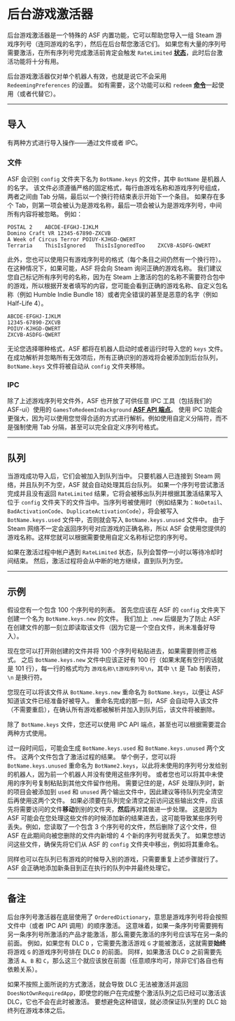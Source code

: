 # 后台游戏激活器

后台游戏激活器是一个特殊的 ASF 内置功能，它可以帮助您导入一组 Steam 游戏序列号（连同游戏的名字），然后在后台帮您激活它们。 如果您有大量的序列号需要激活，在所有序列号完成激活前肯定会触发 `RateLimited` **[状态](https://github.com/JustArchiNET/ArchiSteamFarm/wiki/FAQ-zh-CN#激活游戏序列号时的状态是什么意思)**，此时后台激活功能将十分有用。

后台游戏激活器仅对单个机器人有效，也就是说它不会采用 `RedeemingPreferences` 的设置。 如有需要，这个功能可以和 `redeem` **[命令](https://github.com/JustArchiNET/ArchiSteamFarm/wiki/Commands-zh-CN)**&#8203;一起使用（或者代替它）。

* * *

## 导入

有两种方式进行导入操作——通过文件或者 IPC。

### 文件

ASF 会识别 `config` 文件夹下名为 `BotName.keys` 的文件，其中 `BotName` 是机器人的名字。 该文件必须遵循严格的固定格式，每行由游戏名称和游戏序列号组成，两者之间由 Tab 分隔，最后以一个换行符结束表示开始下一个条目。 如果存在多个 Tab，则第一项会被认为是游戏名称，最后一项会被认为是游戏序列号，中间所有内容将被忽略。 例如：

    POSTAL 2    ABCDE-EFGHJ-IJKLM
    Domino Craft VR 12345-67890-ZXCVB
    A Week of Circus Terror POIUY-KJHGD-QWERT
    Terraria    ThisIsIgnored   ThisIsIgnoredToo    ZXCVB-ASDFG-QWERT
    

此外，您也可以使用只有游戏序列号的格式（每个条目之间仍然有一个换行符）。 在这种情况下，如果可能，ASF 将会向 Steam 询问正确的游戏名称。 我们建议您自己标记所有序列号的名称，因为在 Steam 上激活的包的名称不需要符合包中的游戏，所以根据开发者填写的内容，您可能会看到正确的游戏名称、自定义包名称（例如 Humble Indie Bundle 18）或者完全错误的甚至是恶意的名字（例如 Half-Life 4）。

    ABCDE-EFGHJ-IJKLM
    12345-67890-ZXCVB
    POIUY-KJHGD-QWERT
    ZXCVB-ASDFG-QWERT
    

无论您选择哪种格式，ASF 都将在机器人启动时或者运行时导入您的 `keys` 文件。 在成功解析并忽略所有无效项后，所有正确识别的游戏将会被添加到后台队列，`BotName.keys` 文件将被自动从 `config` 文件夹移除。

### IPC

除了上述游戏序列号文件外，ASF 也开放了可供任意 IPC 工具（包括我们的 ASF-ui）使用的 `GamesToRedeemInBackground` **[ASF API 端点](https://github.com/JustArchiNET/ArchiSteamFarm/wiki/IPC-zh-CN#asf-api)**。 使用 IPC 功能会更强大，因为可以使用您觉得合适的方式进行解析。例如使用自定义分隔符，而不是强制使用 Tab 分隔，甚至可以完全自定义序列号格式。

* * *

## 队列

当游戏成功导入后，它们会被加入到队列当中。 只要机器人已连接到 Steam 网络，并且队列不为空，ASF 就会自动处理其后台队列。 如果一个序列号尝试激活完成并且没有返回 `RateLimited` 结果，它将会被移出队列并根据其激活结果写入位于 `config` 文件夹下的文件当中。当序列号被使用时（例如结果为：`NoDetail`、`BadActivationCode`、`DuplicateActivationCode`），将会被写入 `BotName.keys.used` 文件中，否则就会写入 `BotName.keys.unused` 文件中。 由于 Steam 网络不一定会返回序列号对应游戏的正确名称，所以 ASF 会使用您提供的游戏名称。这样您就可以根据需要使用自定义名称标记您的序列号。

如果在激活过程中帐户遇到 `RateLimited` 状态，队列会暂停一小时以等待冷却时间结束。 然后，激活过程将会从中断的地方继续，直到队列为空。

* * *

## 示例

假设您有一个包含 100 个序列号的列表。 首先您应该在 ASF 的 `config` 文件夹下创建一个名为 `BotName.keys.new` 的文件。 我们加上 `.new` 后缀是为了防止 ASF 在创建文件的那一刻立即读取该文件（因为它是一个空白文件，尚未准备好导入）。

现在您可以打开刚创建的文件并将 100 个序列号粘贴进去，如果需要则修正格式。 之后 `BotName.keys.new` 文件中应该正好有 100 行（如果末尾有空行的话就是 101 行），每一行的格式均为 `游戏名称\t游戏序列号\n`，其中 `\t` 是 Tab 制表符，`\n` 是换行符。

您现在可以将该文件从 `BotName.keys.new` 重命名为 `BotName.keys`，以便让 ASF 知道该文件已经准备好被导入。 重命名完成的那一刻，ASF 会自动导入该文件（不需要重启），在确认所有游戏都被解析并加入到队列后，该文件将被删除。

除了 `BotName.keys` 文件，您还可以使用 IPC API 端点，甚至也可以根据需要混合两种方式使用。

过一段时间后，可能会生成 `BotName.keys.used` 和 `BotName.keys.unused` 两个文件。 这两个文件包含了激活过程的结果。 举个例子，您可以将 `BotName.keys.unused` 重命名为 `BotName2.keys`，以此将未使用的序列号分发给别的机器人，因为前一个机器人并没有使用这些序列号。 或者您也可以将其中未使用的序列号复制粘贴到其他文件留作他用。 需要记住的是，ASF 处理队列时，新的项目会被添加到 `used` 和 `unused` 两个输出文件中，因此建议等待队列完全清空后再使用这两个文件。 如果必须要在队列完全清空之前访问这些输出文件，应该先将需要访问的文件**移动**到别的文件夹，**然后**再对其做进一步处理。 这是因为 ASF 可能会在您处理这些文件的时候添加新的结果进去，这可能导致某些序列号丢失。例如，您读取了一个包含 3 个序列号的文件，然后删除了这个文件，但 ASF 在此期间向被您删除的文件内新增的 4 个新的序列号就丢失了。 如果您想访问这些文件，确保先将它们从 ASF 的 `config` 文件夹中移出，例如将其重命名。

同样也可以在队列已有游戏的时候导入别的游戏，只需要重复上述步骤就行了。 ASF 会正确地添加新条目到正在执行的队列中并最终处理它。

* * *

## 备注

后台序列号激活器在底层使用了 `OrderedDictionary`，意思是游戏序列号将会按照文件中（或者 IPC API 调用）的顺序激活。 这意味着，如果一条序列号需要拥有另一条序列号所激活的产品才能激活，那么需要先激活的序列号应该写在另一条的前面。 例如，如果您有 DLC `D` ，它需要先激活游戏 `G` 才能被激活，这就需要**始终**将游戏 `G` 的游戏序列号排在 DLC `D` 的前面。 同样，如果激活 DLC `D` 之前需要先激活 `A`、`B` 和 `C`，那么这三个就应该放在前面（任意顺序均可，除非它们各自也有依赖关系）。

如果不按照上面所说的方式激活，就会导致 DLC 无法被激活并返回 `DoesNotOwnRequiredApp`，即使您的帐户在完成整个激活队列之后已经可以激活该 DLC，它也不会在此时被激活。 要想避免这种错误，就必须保证队列里的 DLC 始终列在游戏本体之后。